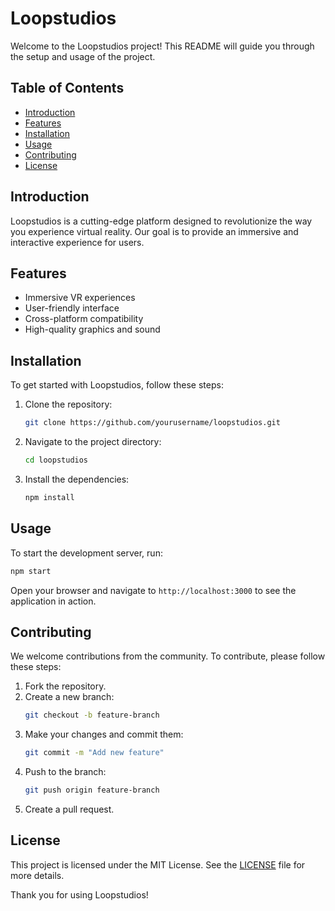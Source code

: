 # Loopstudios

Welcome to the Loopstudios project! This README will guide you through the setup and usage of the project.

## Table of Contents
- [Introduction](#introduction)
- [Features](#features)
- [Installation](#installation)
- [Usage](#usage)
- [Contributing](#contributing)
- [License](#license)

## Introduction
Loopstudios is a cutting-edge platform designed to revolutionize the way you experience virtual reality. Our goal is to provide an immersive and interactive experience for users.

## Features
- Immersive VR experiences
- User-friendly interface
- Cross-platform compatibility
- High-quality graphics and sound

## Installation
To get started with Loopstudios, follow these steps:

1. Clone the repository:
    ```bash
    git clone https://github.com/yourusername/loopstudios.git
    ```
2. Navigate to the project directory:
    ```bash
    cd loopstudios
    ```
3. Install the dependencies:
    ```bash
    npm install
    ```

## Usage
To start the development server, run:
```bash
npm start
```
Open your browser and navigate to `http://localhost:3000` to see the application in action.

## Contributing
We welcome contributions from the community. To contribute, please follow these steps:

1. Fork the repository.
2. Create a new branch:
    ```bash
    git checkout -b feature-branch
    ```
3. Make your changes and commit them:
    ```bash
    git commit -m "Add new feature"
    ```
4. Push to the branch:
    ```bash
    git push origin feature-branch
    ```
5. Create a pull request.

## License
This project is licensed under the MIT License. See the [LICENSE](LICENSE) file for more details.

Thank you for using Loopstudios!
